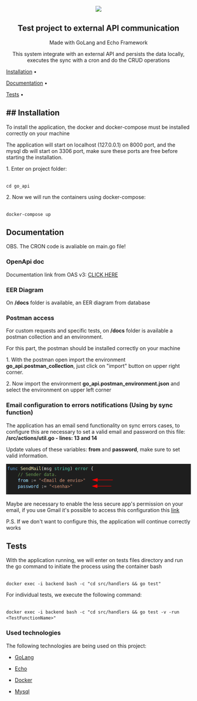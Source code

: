 <p  align="center"><img  src="https://cdn.worldvectorlogo.com/logos/gopher.svg"  height="80"></p>
<h2  align="center">Test project to external API communication</h2>

<p  align="center">Made with GoLang and Echo Framework </p>

<p  align="center">This system integrate with an external API and persists the data locally, executes the sync with a cron and do the CRUD operations</p>

  

<p  align="center">

<a  href="#install">Installation</a> •

<a  href="#docs">Documentation</a> •

<a  href="#tests">Tests</a> •

  

## ## Installation

<div  id="install">

<p>To install the application, the docker and docker-compose must be installed correctly  on your machine</p>

<p>The application will start on localhost (127.0.0.1) on 8000 port, and the mysql db will start on  3306 port, make sure these ports are free before starting the installation.</p>

<p>1. Enter on project folder: </p>

  

```

cd go_api

```

<p>2. Now we will run the containers using docker-compose:</p>

  

```

docker-compose up

```

  

</div>

  

## Documentation

<div  id="docs">
OBS. The CRON code is avaliable on main.go file!

<h3>OpenApi doc</h3>

<p>Documentation link from OAS v3:  <a  href="https://app.swaggerhub.com/apis-docs/brenddonanjos/go_api/1.0.0">CLICK HERE</a></p>
  

<h3>EER Diagram</h3>

<p>On <b>/docs</b> folder is available, an EER  diagram from database</p>

  

<h3>Postman access</h3>

<p>For custom requests and specific tests,  on <b>/docs</b> folder is available a postman collection and an environment. </p>

<p>For this part, the postman should be installed correctly on your machine</p>

<p>1. With the postman open import the environment <b>go_api.postman_collection</b>, just click on  "import" button on  upper right corner.</p>

<p>2. Now import the environment <b>go_api.postman_environment.json</b>  and select the environment on upper left corner</p>

  

<h3>Email configuration to errors notifications (Using by sync function)</h3>

<p>The application has an email send functionality on sync errors cases, to configure this are necessary to set a valid email and password on this file: <b>/src/actions/util.go -  lines: 13 and 14</b>  </p>

  

<p>Update values of these variables: <b>from</b> and <b>password</b>, make sure to set valid information. </p>

<img  src="docs/prints/sendmailprint.png">

<p>Maybe are necessary to enable the less secure app's permission on your email, if you use Gmail it's possible to access this configuration this  <a  href="https://myaccount.google.com/lesssecureapps"  target="_blank">link</a></p>

<p>P.S. If we don't want to configure this, the application will continue correctly works</p>
  

## Tests

<div  id="tests">

<p>With the application running, we will enter on tests files directory and run the go command to initiate the process using the container bash</p>

  

```

docker exec -i backend bash -c "cd src/handlers && go test"

```

<p>For individual tests, we execute the following command:</p>

  

```

docker exec -i backend bash -c "cd src/handlers && go test -v -run <TestFunctionName>"

```

  
  

</div>

  

<h3>Used technologies</h3>

<p>The following technologies are being used on this project:</p>

  

- [GoLang](https://go.dev/)

- [Echo](https://echo.labstack.com/)

- [Docker](https://www.docker.com/)

- [Mysql](https://www.mysql.com/)